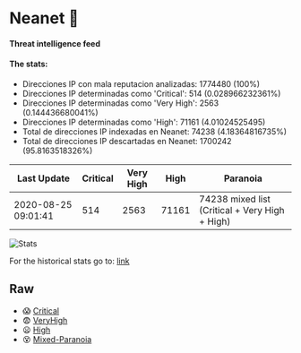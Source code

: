 # Neanet :hocho:
#### Threat intelligence feed
#### The stats:

- Direcciones IP con mala reputacion analizadas: 1774480 (100%)
- Direcciones IP determinadas como 'Critical':  514 (0.028966232361%)
- Direcciones IP determinadas como 'Very High':  2563 (0.144436680041%)
- Direcciones IP determinadas como 'High':  71161 (4.01024525495)
- Total de direcciones IP indexadas en Neanet:  74238 (4.18364816735%)
- Total de direcciones IP descartadas en Neanet:  1700242 (95.8163518326%)

| Last Update | Critical | Very High | High | Paranoia |
| --- | --- | --- | --- | --- |
| 2020-08-25 09:01:41 | 514 | 2563 | 71161 | 74238 mixed list (Critical + Very High + High)|

![Stats](https://docs.google.com/spreadsheets/d/e/2PACX-1vSnaNMIXVabIpDJjufMlzH7poXnshF3mgd8Is1g9ytUEzVsP5my4Trn8f-xkoLLQ38xpL3HtmUexLo6/pubchart?oid=501124687&format=image)

For the historical stats go to: [link](/stats.csv)
## Raw
- :scream: [Critical](https://raw.githubusercontent.com/JavaGarcia/Neanet/master/blacklists/neanet_critical.txt)
- :fearful: [VeryHigh](https://raw.githubusercontent.com/JavaGarcia/Neanet/master/blacklists/neanet_veryHigh.txtt)
- :frowning: [High](https://raw.githubusercontent.com/JavaGarcia/Neanet/master/blacklists/neanet_high.txt)
- :dizzy_face: [Mixed-Paranoia](https://raw.githubusercontent.com/JavaGarcia/Neanet/master/blacklists/neanet_all.txt)



















































































































































































































































































































































































































































